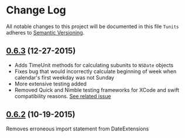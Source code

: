 # Change Log
All notable changes to this project will be documented in this file
`Tunits` adheres to [Semantic Versioning](http://semver.org/).

## [0.6.3](https://github.com/spitzgoby/Tunits/releases/tag/0.6.2) (12-27-2015)
+ Adds TimeUnit methods for calculating subunits to `NSDate` objects
+ Fixes bug that would incorrectly calculate beginning of week when calendar's
  first weekday was not Sunday
+ More extensive testing added
+ Removed Quick and Nimble testing frameworks for XCode and swift compatibility 
  reasons. [See related issue](https://github.com/CocoaPods/CocoaPods/issues/4056)


## [0.6.2](https://github.com/spitzgoby/Tunits/releases/tag/0.6.2) (10-19-2015)
Removes erroneous import statement from DateExtensions 
